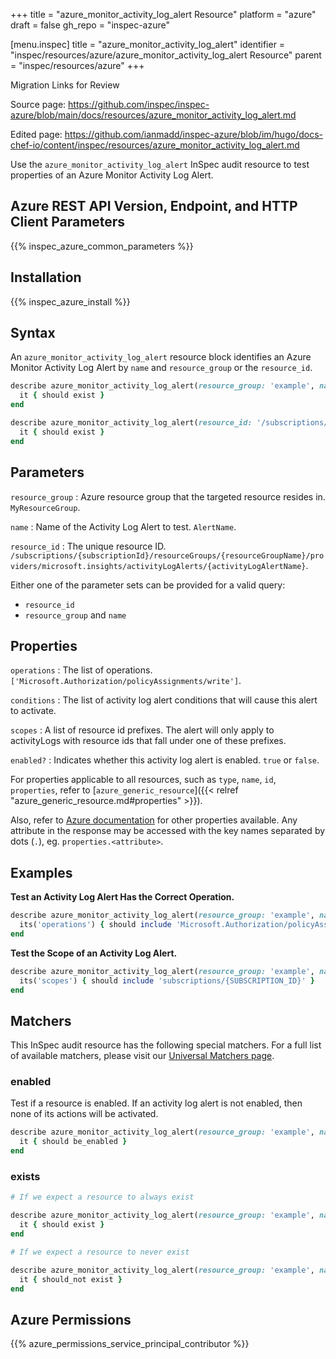 +++
title = "azure_monitor_activity_log_alert Resource"
platform = "azure"
draft = false
gh_repo = "inspec-azure"

[menu.inspec]
title = "azure_monitor_activity_log_alert"
identifier = "inspec/resources/azure/azure_monitor_activity_log_alert Resource"
parent = "inspec/resources/azure"
+++

<div class="admonition-note">
<p class="admonition-note-title">Migration Links for Review</p>
<div class="admonition-note-text">
<p>Source page: <a href="https://github.com/inspec/inspec-azure/blob/main/docs/resources/azure_monitor_activity_log_alert.md">https://github.com/inspec/inspec-azure/blob/main/docs/resources/azure_monitor_activity_log_alert.md</a></p>
<p>Edited page: <a href="https://github.com/ianmadd/inspec-azure/blob/im/hugo/docs-chef-io/content/inspec/resources/azure_monitor_activity_log_alert.md">https://github.com/ianmadd/inspec-azure/blob/im/hugo/docs-chef-io/content/inspec/resources/azure_monitor_activity_log_alert.md</a></p>
</div>
</div>


Use the `azure_monitor_activity_log_alert` InSpec audit resource to test properties of an Azure Monitor Activity Log Alert.

## Azure REST API Version, Endpoint, and HTTP Client Parameters

{{% inspec_azure_common_parameters %}}

## Installation

{{% inspec_azure_install %}}

## Syntax

An `azure_monitor_activity_log_alert` resource block identifies an Azure Monitor Activity Log Alert by `name` and `resource_group` or the `resource_id`.
```ruby
describe azure_monitor_activity_log_alert(resource_group: 'example', name: 'AlertName') do
  it { should exist }
end
```
```ruby
describe azure_monitor_activity_log_alert(resource_id: '/subscriptions/{subscriptionId}/resourceGroups/{resourceGroupName}/providers/microsoft.insights/activityLogAlerts/{activityLogAlertName}') do
  it { should exist }
end
```

## Parameters

`resource_group`
: Azure resource group that the targeted resource resides in. `MyResourceGroup`.

`name`
: Name of the Activity Log Alert to test. `AlertName`.

`resource_id`
: The unique resource ID. `/subscriptions/{subscriptionId}/resourceGroups/{resourceGroupName}/providers/microsoft.insights/activityLogAlerts/{activityLogAlertName}`.

Either one of the parameter sets can be provided for a valid query:
- `resource_id`
- `resource_group` and `name`

## Properties

`operations`
: The list of operations. `['Microsoft.Authorization/policyAssignments/write']`.

`conditions`
: The list of activity log alert conditions that will cause this alert to activate.

`scopes`
: A list of resource id prefixes. The alert will only apply to activityLogs with resource ids that fall under one of these prefixes.

`enabled?`
: Indicates whether this activity log alert is enabled. `true` or `false`.

For properties applicable to all resources, such as `type`, `name`, `id`, `properties`, refer to [`azure_generic_resource`]({{< relref "azure_generic_resource.md#properties" >}}).

Also, refer to [Azure documentation](https://docs.microsoft.com/en-us/rest/api/monitor/activitylogalerts/get#activitylogalertresource) for other properties available. 
Any attribute in the response may be accessed with the key names separated by dots (`.`), eg. `properties.<attribute>`.

## Examples

**Test an Activity Log Alert Has the Correct Operation.**

```ruby
describe azure_monitor_activity_log_alert(resource_group: 'example', name: 'AlertName') do
  its('operations') { should include 'Microsoft.Authorization/policyAssignments/write' }
end
```
**Test the Scope of an Activity Log Alert.**

```ruby
describe azure_monitor_activity_log_alert(resource_group: 'example', name: 'AlertName') do
  its('scopes') { should include 'subscriptions/{SUBSCRIPTION_ID}' }
end
```

## Matchers

This InSpec audit resource has the following special matchers. For a full list of available matchers, please visit our [Universal Matchers page](https://docs.chef.io/inspec/matchers/).

### enabled

Test if a resource is enabled. If an activity log alert is not enabled, then none of its actions will be activated.
```ruby
describe azure_monitor_activity_log_alert(resource_group: 'example', name: 'AlertName') do
  it { should be_enabled }
end
```
### exists

```ruby
# If we expect a resource to always exist

describe azure_monitor_activity_log_alert(resource_group: 'example', name: 'AlertName') do
  it { should exist }
end

# If we expect a resource to never exist

describe azure_monitor_activity_log_alert(resource_group: 'example', name: 'AlertName') do
  it { should_not exist }
end
```

## Azure Permissions

{{% azure_permissions_service_principal_contributor %}}

